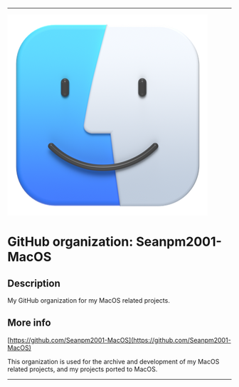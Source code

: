   
***

![MacOSLogo_Var3.png failed to load. The file may be missing or corrupt. Check the file path for errors first.](/AdditionalInfo/1/Seanpm2001-MacOS/MacOSLogo_Var3.png)

# GitHub organization: Seanpm2001-MacOS

## Description

My GitHub organization for my MacOS related projects.

## More info

[https://github.com/Seanpm2001-MacOS](https://github.com/Seanpm2001-MacOS)

This organization is used for the archive and development of my MacOS related projects, and my projects ported to MacOS.

***
